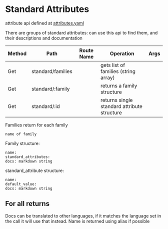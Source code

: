 # Standard Attributes

attribute api defined at [attributes.yaml](../../../api-docs/attributes.yaml)

There are groups of standard attributes: can use this api to find them, and their descriptions and documentation

| Method | Path              | Route Name | Operation                                   | Args |
|--------|-------------------|------------|---------------------------------------------|------|
| Get    | standard/families |            | gets list of families (string array)        |      |
| Get    | standard/:family  |            | returns a family structure                  |      |
| Get    | standard/:id      |            | returns single standard attribute structure |      |


Families return for each family
    
    name of family
    

Family structure:

    name:
    standard_attributes:
    docs: markdown string

standard_attribute structure:

    name:
    default_value:
    docs: markdown string


## For all returns 

Docs can be translated to other languages, if it matches the language set in the call it will use that instead.
Name is returned using alias if possible